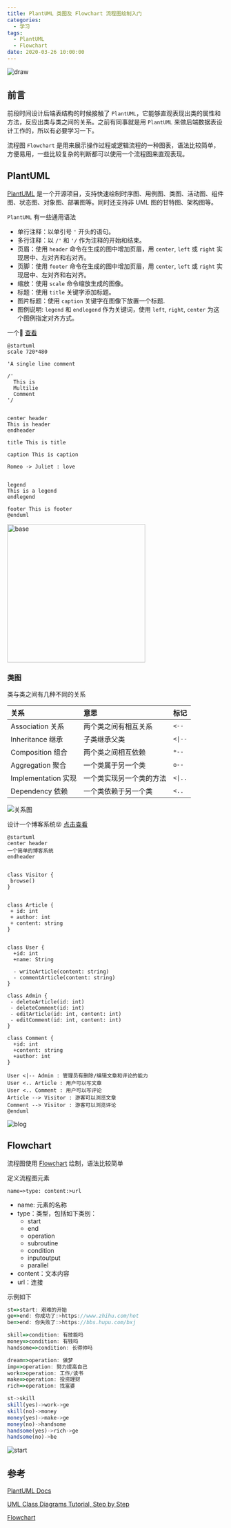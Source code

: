 ```yaml
---
title: PlantUML 类图及 Flowchart 流程图绘制入门
categories:
  - 学习
tags:
  - PlantUML
  - Flowchart
date: 2020-03-26 10:00:00
---
```


![draw](./images/draw.jpg)

<!--more-->

## 前言

前段时间设计后端表结构的时候接触了 `PlantUML`，它能够直观表现出类的属性和方法，反应出类与类之间的关系。之前有同事就是用 `PlantUML` 来做后端数据表设计工作的，所以有必要学习一下。

流程图 `Flowchart` 是用来展示操作过程或逻辑流程的一种图表，语法比较简单，方便易用，一些比较复杂的判断都可以使用一个流程图来直观表现。

## PlantUML

[PlantUML](https://plantuml.com/zh/) 是一个开源项目，支持快速绘制时序图、用例图、类图、活动图、组件图、状态图、对象图、部署图等。同时还支持非 UML 图的甘特图、架构图等。

`PlantUML` 有一些通用语法

- 单行注释：以单引号 `'` 开头的语句。
- 多行注释：以 `/'` 和 `'/` 作为注释的开始和结束。
- 页眉：使用 `header` 命令在生成的图中增加页眉，用 `center`, `left` 或 `right` 实现居中、左对齐和右对齐。
- 页脚：使用 `footer` 命令在生成的图中增加页眉，用 `center`, `left` 或 `right` 实现居中、左对齐和右对齐。
- 缩放：使用 `scale` 命令缩放生成的图像。
- 标题：使用 `title` 关键字添加标题。
- 图片标题：使用 `caption` 关键字在图像下放置一个标题.
- 图例说明: `legend` 和 `endlegend` 作为关键词，使用 `left`, `right`, `center` 为这个图例指定对齐方式。

一个🌰 [查看](http://www.plantuml.com/plantuml/uml/FO_D2i8m48JlynHxAmZI8eBYGIhU12_Y2uHsRHVo8ytMvtVHj8V0DxERcQJDwYQTWqVkd6Swx9hD_jW0rOMonC4iBv6fIo5mLA2kGFGS9PDae_liLRomuRMiL3M0peWd6jdrFA7iBv9ZNmWgQXNB_AViidkhfBZQHGEF53ZHzaotsJgLJkJJXwtEys2XQu-ZOjWfX5TAzg8ryo_Hsin-_mK0)

```uml
@startuml
scale 720*480

'A single line comment

/'
  This is
  Multilie
  Comment
'/


center header
This is header
endheader

title This is title

caption This is caption

Romeo -> Juliet : love


legend
This is a legend
endlegend

footer This is footer
@enduml
```

<img style="width: 320px;" alt="base" src="http://www.plantuml.com/plantuml/png/HP3D2i8m48JlynHxAmZI8eBYGIhU12_Y2uHsRHVo8ytMvtUnFrwIRoQp6TWwgnjq31wvSPxfiAis-sC551VA4Zkpl4Ic9eN0KO6o0D6pbqoIZUwZL_72XjSvKfG06YCUg6VNseLvODKSsma15RMI9V1JDkxUAYckzgo1HmgSQ7kcssYjIYVowSC0F7VswR_9qUBOCI7mIacjVibC4hMzsGQ-">


### 类图

类与类之间有几种不同的关系

| 关系  | 意思 | 标记 |
| :- | :- | :- |
| Association 关系 | 两个类之间有相互关系 | <code><--</code> |
| Inheritance 继承 | 子类继承父类 | <code><\|--</code> |
| Composition 组合 | 两个类之间相互依赖 | <code>*--</code> |
| Aggregation 聚合 | 一个类属于另一个类 | <code>o--</code> |
| Implementation 实现 | 一个类实现另一个类的方法 | <code><\|..</code> |
| Dependency 依赖 | 一个类依赖于另一个类 | <code><..</code> |

![关系图](https://miro.medium.com/max/1180/1*EUvDMA1vr0DiucONPzK9kA.png)

设计一个博客系统😜 [点击查看](http://www.plantuml.com/plantuml/umla/XPBHwjCm58VlynJdSdDs3lL2YiZ4Hn2zh-t11TeKaenTw63Wc5CSSwB3JS4v54MXkn2nEFLfbgQ-XUiQszaXV-X5slFzlfoSj2samsKty8bm7H_XyfNMkKiNMyH59f531nqFETd5WrtyIKS3DNcXbqCrMQfehRzizVODGUOPYX3NTuI0srHG6NAuH-0E3ti2QtNIBwhNkQIkZrcr0TIpWJAPBPskx8IyU7L39f596uJabDqz4jmIU713mwIp9NC2jE5cpWBi7mjwd4eqszKgllg1SCCWG2R_o_IBfhs0icnJ2ppqiTIQ5kfbvKRk_AU27fMLnFdoXCTK9LsXeEp8W2U3g9mX-tGqsIn_cD_L-vPbJcK3wEYjVZfIivV9wqTglFgzU7T1_vYdlsR9_A7-l5BFdgIROHfztzzz-k2dUlpAI9hDuZfjqCy_9kDlQhhPRT-hqIAFbg1f-1JCrUIloBAk5N-G3KaSgsYTiydNQVfXRBn6ToPkx6raNZVm_m00)

```uml
@startuml
center header
一个简单的博客系统
endheader


class Visitor {
 browse()
}


class Article {
 + id: int
 + author: int
 + content: string
}


class User {
  +id: int
  +name: String

  - writeArticle(content: string)
  - commentArticle(content: string)
}

class Admin {
 - deleteArticle(id: int)
 - deleteComment(id: int)
 - editArticle(id: int, content: int)
 - editComment(id: int, content: int)
}

class Comment {
  +id: int
  +content: string
  +author: int
}

User <|-- Admin : 管理员有删除/编辑文章和评论的能力
User <.. Article : 用户可以写文章
User <.. Comment : 用户可以写评论
Article --> Visitor : 游客可以浏览文章
Comment --> Visitor : 游客可以浏览评论
@enduml
```

![blog](./images/learn-chart/class.png)

## Flowchart

流程图使用 [Flowchart](http://flowchart.js.org/) 绘制，语法比较简单

定义流程图元素

`name=>type: content:>url`

- name: 元素的名称
- type：类型，包括如下类别：
  - start
  - end
  - operation
  - subroutine
  - condition
  - inputoutput
  - parallel
- content：文本内容
- url：连接

示例如下

```ts
st=>start: 艰难的开始
ge=>end: 你成功了:>https://www.zhihu.com/hot
be=>end: 你失败了:>https://bbs.hupu.com/bxj

skill=>condition: 有技能吗
money=>condition: 有钱吗
handsome=>condition: 长得帅吗

dream=>operation: 做梦
imp=>operation: 努力提高自己
work=>operation: 工作/读书
make=>operation: 投资理财
rich=>operation: 找富婆

st->skill
skill(yes)->work->ge
skill(no)->money
money(yes)->make->ge
money(no)->handsome
handsome(yes)->rich->ge
handsome(no)->be
```

![start](./images/learn-chart/flow.png)

## 参考

[PlantUML Docs](https://plantuml.com/zh/)

[UML Class Diagrams Tutorial, Step by Step](https://medium.com/@smagid_allThings/uml-class-diagrams-tutorial-step-by-step-520fd83b300b)

[Flowchart](https://github.com/adrai/flowchart.js)
